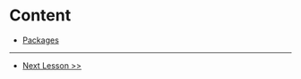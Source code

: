 # Content

* [Packages](https://tour.golang.org/basics/1)

---

* [Next Lesson >> ](https://tour.golang.org/basics/2)

